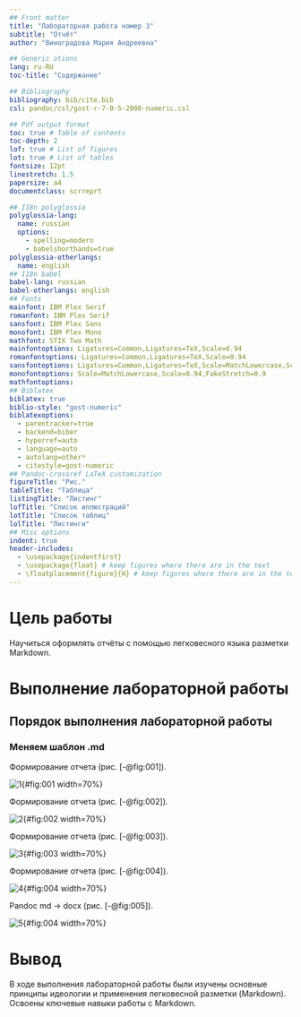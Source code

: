 ```yaml
---
## Front matter
title: "Лабораторная работа номер 3"
subtitle: "Отчёт"
author: "Виноградова Мария Андреевна"

## Generic otions
lang: ru-RU
toc-title: "Содержание"

## Bibliography
bibliography: bib/cite.bib
csl: pandoc/csl/gost-r-7-0-5-2008-numeric.csl

## Pdf output format
toc: true # Table of contents
toc-depth: 2
lof: true # List of figures
lot: true # List of tables
fontsize: 12pt
linestretch: 1.5
papersize: a4
documentclass: scrreprt

## I18n polyglossia
polyglossia-lang:
  name: russian
  options:
	- spelling=modern
	- babelshorthands=true
polyglossia-otherlangs:
  name: english
## I18n babel
babel-lang: russian
babel-otherlangs: english
## Fonts
mainfont: IBM Plex Serif
romanfont: IBM Plex Serif
sansfont: IBM Plex Sans
monofont: IBM Plex Mono
mathfont: STIX Two Math
mainfontoptions: Ligatures=Common,Ligatures=TeX,Scale=0.94
romanfontoptions: Ligatures=Common,Ligatures=TeX,Scale=0.94
sansfontoptions: Ligatures=Common,Ligatures=TeX,Scale=MatchLowercase,Scale=0.94
monofontoptions: Scale=MatchLowercase,Scale=0.94,FakeStretch=0.9
mathfontoptions:
## Biblatex
biblatex: true
biblio-style: "gost-numeric"
biblatexoptions:
  - parentracker=true
  - backend=biber
  - hyperref=auto
  - language=auto
  - autolang=other*
  - citestyle=gost-numeric
## Pandoc-crossref LaTeX customization
figureTitle: "Рис."
tableTitle: "Таблица"
listingTitle: "Листинг"
lofTitle: "Список иллюстраций"
lotTitle: "Список таблиц"
lolTitle: "Листинги"
## Misc options
indent: true
header-includes:
  - \usepackage{indentfirst}
  - \usepackage{float} # keep figures where there are in the text
  - \floatplacement{figure}{H} # keep figures where there are in the text
---
```


# Цель работы

Научиться оформлять отчёты с помощью легковесного языка разметки Markdown.

# Выполнение лабораторной работы

## Порядок выполнения лабораторной работы

### Меняем шаблон .md 

Формирование отчета (рис. [-@fig:001]).

![1](/home/mavinogradova/03/111/1.png){#fig:001 width=70%}

Формирование отчета  (рис. [-@fig:002]).

![2](/home/mavinogradova/03/111/2.png){#fig:002 width=70%}

Формирование отчета (рис. [-@fig:003]).

![3](/home/mavinogradova/03/111/3.png){#fig:003 width=70%}

Формирование отчета (рис. [-@fig:004]).

![4](/home/mavinogradova/03/111/4.png){#fig:004 width=70%}

Pandoc md -> docx (рис. [-@fig:005]).

![5](/home/mavinogradova/03/111/4.png){#fig:004 width=70%}

# Вывод

В ходе выполнения лабораторной работы были изучены основные принципы 
идеологии и применения легковесной разметки (Markdown). Освоены ключевые навыки работы с Markdown. 


